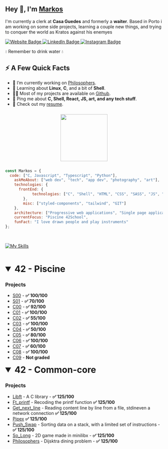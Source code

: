 <h2>Hey 👋, I'm <a href="https://markos.click" target="_blank">Markos</a></h2>
<p>I'm currently a clerk at <strong>Casa Guedes</a></strong> and formerly a <strong>waiter</strong>.  Based in Porto i am working on some side projects, learning a couple new things, and trying to conquer the world as Kratos against his enemyes</p>
<p>
  <a href="https://markos.click">
    <img src="https://img.shields.io/badge/MarkosComK-0022B5?style=for-the-badge&logoColor=white" alt="Website Badge">
  </a>
  <a href="https://www.linkedin.com/in/markos-soares/">
    <img src="https://img.shields.io/badge/LinkedIn-0077B5?style=for-the-badge&logo=linkedin&logoColor=white" alt="LinkedIn Badge">
  </a> 
  <a href="https://instagram.com/markoscomk">
    <img src="https://img.shields.io/badge/Instagram-E4405F?style=for-the-badge&logo=instagram&logoColor=white" alt="Instagram Badge">
  </a> 
</p>
<p>💧 Remember to drink water 💧</p>
<h2>⚡️ A Few Quick Facts</h2>
<ul>
  <li>🔭 I’m currently working on <a href="https://github.com/MarkosComK/42-Philosophers">Philosophers</a>.</li>
  <li>🧐 Learning about <strong>Linux</strong>, <strong>C</strong>, and a bit of <strong>Shell</strong>.</li>
  <li>👨‍💻 Most of my projects are available on <a href="https://github.com/MarkosComK">Github</a>.</li>
  <li>💬 Ping me about <strong>C, Shell, React, JS, art, and any tech stuff</strong>.</li>
  <li>📙 Check out my <a href="https://markos.click/static/media/markos-resume.6ac6e8fcfcd54eab8910.pdf" target="_blank">resume</a>.</li>
</ul>
<p align="center" style="margin: 10px">
  <img align="center" style="margin: 10px" width=150 src="https://media.giphy.com/media/JIX9t2j0ZTN9S/giphy.gif" />
</p>



```javascript
const Markos = {
  code: ["C, Javascript", "Typescript", "Python"],
    askMeAbout: ["web dev", "tech", "app dev", "photography", "art"],
    technologies: {
      frontEnd: {
            technologies: ["C", "Shell", "HTML", "CSS", "SASS", "JS", "React", "Typescript", "Redux"],
        },
        misc: ["styled-components", "tailwind", "GIT"]
    },
    architecture: ["Progressive web applications", "Single page applications"],
    currentFocus: "Piscine 42School",
    funFact: "I love drawn people and play instruments"
};
```
<br>

[![My Skills](https://skillicons.dev/icons?i=c,js,ts,md,bash,neovim,vim,vscode,html,css,react,github,git)](https://skillicons.dev)

<br>
<br>

<details open>
<summary style="font-size: 2em;"> <b>42 - Piscine</b></summary>
  
### Projects

- [S00](https://github.com/MarkosComK/42Piscine/tree/main/S00) - <strong>✅ 100/100</strong>
- [S01](https://github.com/MarkosComK/42Piscine/tree/main/S01) - <strong>✅ 70/100</strong>
- [C00](https://github.com/MarkosComK/42Piscine/tree/main/C00) - <strong>✅ 92/100</strong>
- [C01](https://github.com/MarkosComK/42Piscine/tree/main/C01) - <strong>✅ 100/100</strong>
- [C02](https://github.com/MarkosComK/42Piscine/tree/main/C02) - <strong>✅ 55/100</strong>
- [C03](https://github.com/MarkosComK/42Piscine/tree/main/C03) - <strong>✅ 100/100</strong>
- [C04](https://github.com/MarkosComK/42Piscine/tree/main/C04) - <strong>✅ 50/100</strong>
- [C05](https://github.com/MarkosComK/42Piscine/tree/main/C05) - <strong>✅ 80/100</strong>
- [C06](https://github.com/MarkosComK/42Piscine/tree/main/C06) - <strong>✅ 100/100</strong>
- [C07](https://github.com/MarkosComK/42Piscine/tree/main/C07) - <strong>✅ 60/100</strong>
- [C08](https://github.com/MarkosComK/42Piscine/tree/main/C08) - <strong>✅ 100/100</strong>
- [C09](https://github.com/MarkosComK/42Piscine/tree/main/C09) - <strong>Not graded</strong>

</details>

<details open>
<summary style="font-size: 2em;"> <b>42 - Common-core</b></summary>
  
### Projects

- [Libft](https://github.com/MarkosComK/42-Libft) - A C library - <strong>✅ 125/100</strong>
- [Ft_printf](https://github.com/MarkosComK/42-printf) - Recoding the printf function <strong>✅ 125/100</strong>
- [Get_next_line](https://github.com/MarkosComK/42-Get_next_line) - Reading content line by line from a file, stdineven a network connection <strong>✅ 125/100</strong>
- [Pipex](https://github.com/MarkosComK/42-Pipex) <strong>✅ 125/100</strong>
- [Push_Swap](https://github.com/MarkosComK/42-push_Swap) - Sorting data on a stack, with a limited set of instructions - <strong>✅ 125/100</strong>
- [So_Long](https://github.com/MarkosComK/42-So_long) - 2D game made in minilibx  - <strong>✅ 125/100</strong>
- [Philosophers](https://github.com/MarkosComK/42-Philosophers) - Dijsktra dining problem - <strong>✅ 125/100</strong>
</details>
